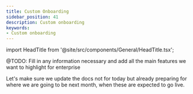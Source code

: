 ```yaml
---
title: Custom Onboarding
sidebar_position: 41
description: Custom onboarding
keywords:
- Custom onboarding
---
```


import HeadTitle from '@site/src/components/General/HeadTitle.tsx';

<HeadTitle title="Custom Onboarding | OpenBB Terminal Pro Docs" />

@TODO: Fill in any information necessary and add all the main features we want to highlight for enterprise

Let's make sure we update the docs not for today but already preparing for where we are going to be next month, when these are expected to go live.